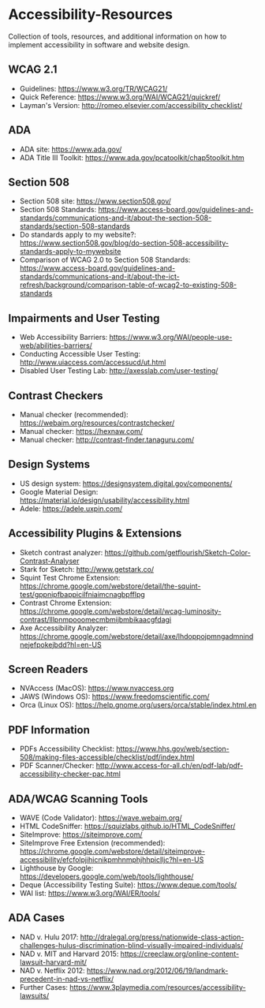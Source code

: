 # Accessibility-Resources
Collection of tools, resources, and additional information on how to implement accessibility in software and website design.

## WCAG 2.1 

- Guidelines: https://www.w3.org/TR/WCAG21/
- Quick Reference: https://www.w3.org/WAI/WCAG21/quickref/
- Layman's Version: http://romeo.elsevier.com/accessibility_checklist/ 

## ADA 
- ADA site: https://www.ada.gov/ 
- ADA Title III Toolkit: https://www.ada.gov/pcatoolkit/chap5toolkit.htm

## Section 508
- Section 508 site: https://www.section508.gov/
- Section 508 Standards: https://www.access-board.gov/guidelines-and-standards/communications-and-it/about-the-section-508-standards/section-508-standards
- Do standards apply to my website?: https://www.section508.gov/blog/do-section-508-accessibility-standards-apply-to-mywebsite
- Comparison of WCAG 2.0 to Section 508 Standards: https://www.access-board.gov/guidelines-and-standards/communications-and-it/about-the-ict-refresh/background/comparison-table-of-wcag2-to-existing-508-standards 

## Impairments and User Testing
- Web Accessibility Barriers: https://www.w3.org/WAI/people-use-web/abilities-barriers/ 
- Conducting Accessible User Testing: http://www.uiaccess.com/accessucd/ut.html
- Disabled User Testing Lab: http://axesslab.com/user-testing/

## Contrast Checkers
- Manual checker (recommended): https://webaim.org/resources/contrastchecker/
- Manual checker: https://hexnaw.com/  
- Manual checker: http://contrast-finder.tanaguru.com/ 

## Design Systems
- US design system: https://designsystem.digital.gov/components/
- Google Material Design:  https://material.io/design/usability/accessibility.html  
- Adele: https://adele.uxpin.com/ 

## Accessibility Plugins & Extensions 
- Sketch contrast analyzer: https://github.com/getflourish/Sketch-Color-Contrast-Analyser
- Stark for Sketch: http://www.getstark.co/
- Squint Test Chrome Extension: https://chrome.google.com/webstore/detail/the-squint-test/gppnipfbappicilfniaimcnagbpfflpg 
- Contrast Chrome Extension: https://chrome.google.com/webstore/detail/wcag-luminosity-contrast/lllpnmpooomecmbmijbmbikaacgfdagi
- Axe Accessibility Analyzer: https://chrome.google.com/webstore/detail/axe/lhdoppojpmngadmnindnejefpokejbdd?hl=en-US

## Screen Readers
- NVAccess (MacOS): https://www.nvaccess.org 
- JAWS (Windows OS): https://www.freedomscientific.com/
- Orca (Linux OS): https://help.gnome.org/users/orca/stable/index.html.en  

## PDF Information
- PDFs Accessibility Checklist: https://www.hhs.gov/web/section-508/making-files-accessible/checklist/pdf/index.html
- PDF Scanner/Checker: http://www.access-for-all.ch/en/pdf-lab/pdf-accessibility-checker-pac.html

## ADA/WCAG Scanning Tools
- WAVE (Code Validator): https://wave.webaim.org/
- HTML CodeSniffer: https://squizlabs.github.io/HTML_CodeSniffer/
- SiteImprove: https://siteimprove.com/
- SiteImprove Free Extension (recommended): https://chrome.google.com/webstore/detail/siteimprove-accessibility/efcfolpjihicnikpmhnmphjhhpiclljc?hl=en-US
- Lighthouse by Google: https://developers.google.com/web/tools/lighthouse/
- Deque (Accessibility Testing Suite): https://www.deque.com/tools/
- WAI list: https://www.w3.org/WAI/ER/tools/

## ADA Cases
- NAD v. Hulu 2017: http://dralegal.org/press/nationwide-class-action-challenges-hulus-discrimination-blind-visually-impaired-individuals/
- NAD v. MIT and Harvard 2015: https://creeclaw.org/online-content-lawsuit-harvard-mit/
- NAD v. Netflix 2012: https://www.nad.org/2012/06/19/landmark-precedent-in-nad-vs-netflix/
- Further Cases: https://www.3playmedia.com/resources/accessibility-lawsuits/

